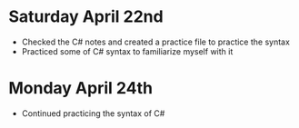 # Saturday April 22nd
* Checked the C# notes and created a practice file to practice the syntax
* Practiced some of C# syntax to familiarize myself with it

#  Monday April 24th
* Continued practicing the syntax of C#